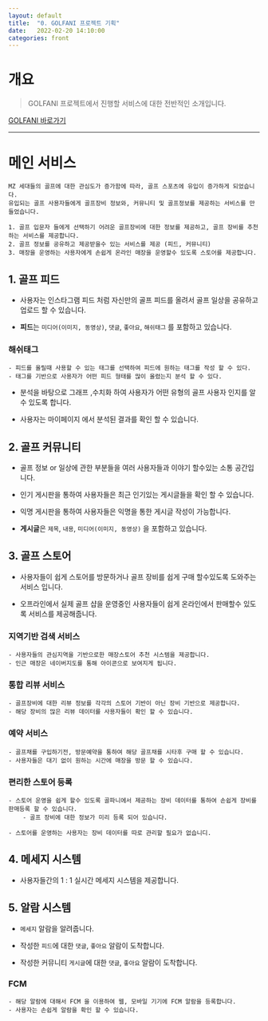 ```yaml
---
layout: default
title:  "0. GOLFANI 프로젝트 기획"
date:   2022-02-20 14:10:00
categories: front
---
```

# 개요
>GOLFANI 프로젝트에서 진행할 서비스에 대한 전반적인 소개입니다.  

[GOLFANI 바로가기][golfani]

___
# **메인 서비스**
    MZ 세대들의 골프에 대한 관심도가 증가함에 따라, 골프 스포츠에 유입이 증가하게 되었습니다.
    유입되는 골프 사용자들에게 골프장비 정보와, 커뮤니티 및 골프정보를 제공하는 서비스를 만들었습니다.

    1. 골프 입문자 들에게 선택하기 어려운 골프장비에 대한 정보를 제공하고, 골프 장비를 추천하는 서비스를 제공합니다.
    2. 골프 정보를 공유하고 제공받을수 있는 서비스를 제공 (피드, 커뮤니티)
    3. 매장을 운영하는 사용자에게 손쉽게 온라인 매장을 운영할수 있도록 스토어를 제공합니다.


## 1. 골프 피드

- 사용자는 인스타그램 피드 처럼 자신만의 골프 피드를 올려서 골프 일상을 공유하고 업로드 할 수 있습니다.

- **피드**는 `미디어(이미지, 동영상)`, `댓글`, `좋아요`, `해쉬태그` 를 포함하고 있습니다.

### **해쉬태그**
    - 피드를 올릴때 사용할 수 있는 태그를 선택하여 피드에 원하는 태그를 작성 할 수 있다.  
    - 태그를 기반으로 사용자가 어떤 피드 형태를 많이 올렸는지 분석 할 수 있다.

- 분석을 바탕으로 그래프 ,수치화 하여 사용자가 어떤 유형의 골프 사용자 인지를 알 수 있도록 합니다.

- 사용자는 마이페이지 에서 분석된 결과를 확인 할 수 있습니다.

## 2. 골프 커뮤니티

- 골프 정보 or 일상에 관한 부분들을 여러 사용자들과 이야기 할수있는 소통 공간입니다.

- 인기 게시판을 통하여 사용자들은 최근 인기있는 게시글들을 확인 할 수 있습니다.

- 익명 게시판을 통하여 사용자들은 익명을 통한 게시글 작성이 가능합니다.

- **게시글**은 `제목`, `내용`, `미디어(이미지, 동영상)` 을 포함하고 있습니다.

## 3. 골프 스토어

- 사용자들이 쉽게 스토어를 방문하거나 골프 장비를 쉽게 구매 할수있도록 도와주는 서비스 입니다.

- 오프라인에서 실제 골프 샵을 운영중인 사용자들이 쉽게 온라인에서 판매할수 있도록 서비스를 제공해줍니다.
    
### **지역기반 검색 서비스**
    - 사용자들의 관심지역을 기반으로한 매장스토어 추천 시스템을 제공합니다.
    - 인근 매장은 네이버지도를 통해 아이콘으로 보여지게 됩니다.

### **통합 리뷰 서비스**
    - 골프장비에 대한 리뷰 정보를 각각의 스토어 기반이 아닌 장비 기반으로 제공합니다.
    - 해당 장비의 많은 리뷰 데이터를 사용자들이 확인 할 수 있습니다.

### **예약 서비스**
    - 골프채를 구입하기전, 방문예약을 통하여 해당 골프채를 시타후 구매 할 수 있습니다.
    - 사용자들은 대기 없이 원하는 시간에 매장을 방문 할 수 있습니다.

### **편리한 스토어 등록**
    - 스토어 운영을 쉽게 할수 있도록 골파니에서 제공하는 장비 데이터를 통하여 손쉽게 장비를 판매등록 할 수 있습니다.
        - 골프 장비에 대한 정보가 미리 등록 되어 있습니다.

    - 스토어를 운영하는 사용자는 장비 데이터를 따로 관리할 필요가 없습니디.

## 4. 메세지 시스템

- 사용자들간의 1 : 1 실시간 메세지 시스템을 제공합니다.

## 5. 알람 시스템

- `메세지` 알람을 알려줍니다.

- 작성한 `피드`에 대한 `댓글`, `좋아요` 알람이 도착합니다.

- 작성한 커뮤니티 `게시글`에 대한 `댓글`, `좋아요` 알람이 도착합니다.
    
### **FCM**   
    - 해당 알람에 대해서 FCM 을 이용하여 웹, 모바일 기기에 FCM 알람을 등록합니다.
    - 사용자는 손쉽게 알람을 확인 할 수 있습니다.

[golfani]: https://golfani.com